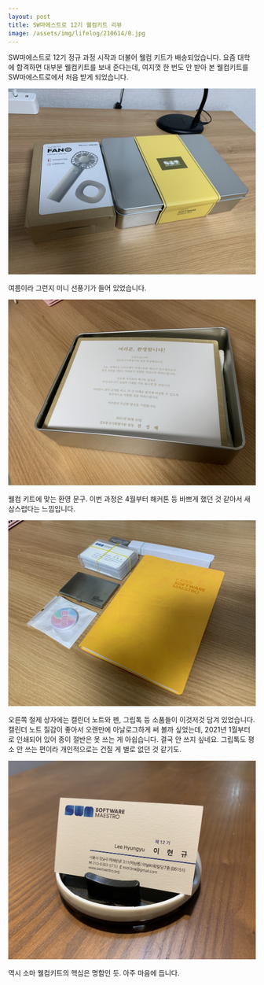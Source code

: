 ```yaml
---
layout: post
title: SW마에스트로 12기 웰컴키트 리뷰
image: /assets/img/lifelog/210614/0.jpg
---
```


SW마에스트로 12기 정규 과정 시작과 더불어 웰컴 키트가 배송되었습니다.
요즘 대학에 합격하면 대부분 웰컴키트를 보내 준다는데, 여지껏 한 번도 안 받아 본 웰컴키트를 SW마에스트로에서 처음 받게 되었습니다.

![1](/assets/img/lifelog/210614/1.JPG) 

여름이라 그런지 미니 선풍기가 들어 있었습니다.

![2](/assets/img/lifelog/210614/2.JPG)

웰컴 키트에 맞는 환영 문구. 이번 과정은 4월부터 해커톤 등 바쁘게 했던 것 같아서 새삼스럽다는 느낌입니다.

![3](/assets/img/lifelog/210614/3.JPG)

오른쪽 철제 상자에는 캘린더 노트와 펜, 그립톡 등 소품들이 이것저것 담겨 있었습니다.
캘린더 노트 질감이 좋아서 오랜만에 아날로그하게 써 볼까 싶었는데, 2021년 1월부터로 인쇄되어 있어 종이 절반은 못 쓰는 게 아쉽습니다. 결국 안 쓰지 싶네요.
그립톡도 평소 안 쓰는 편이라 개인적으로는 건질 게 별로 없던 것 같기도.

![4](/assets/img/lifelog/210614/4.jpg)

역시 소마 웰컴키트의 핵심은 명함인 듯. 아주 마음에 듭니다. 

